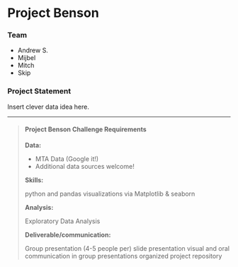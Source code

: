 # Project Benson

### Team
* Andrew S.
* Mijbel
* Mitch
* Skip


### Project Statement

Insert clever data idea here.

---

> #### Project Benson Challenge Requirements
> 
> **Data:**
> 
> * MTA Data (Google it!)
> * Additional data sources welcome!
> 
> **Skills:**
> 
> python and pandas
> visualizations via Matplotlib & seaborn
> 
> **Analysis:**
> 
> Exploratory Data Analysis
> 
> **Deliverable/communication:**
> 
> Group presentation (4-5 people per)
> slide presentation
> visual and oral communication in group presentations
> organized project repository
